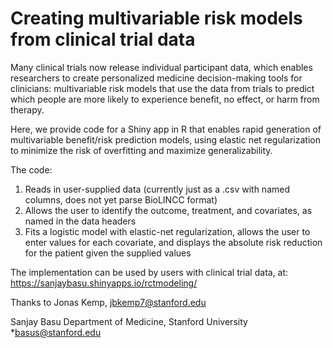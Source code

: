 # Creating multivariable risk models from clinical trial data

Many clinical trials now release individual participant data, which enables researchers to create personalized medicine decision-making tools for clinicians: multivariable risk models that use the data from trials to predict which people are more likely to experience benefit, no effect, or harm from therapy.

Here, we provide code for a Shiny app in R that enables rapid generation of multivariable benefit/risk prediction models, using elastic net regularization to minimize the risk of overfitting and maximize generalizability.

The code:
1. Reads in user-supplied data (currently just as a .csv with named columns, does not yet parse BioLINCC format)
2. Allows the user to identify the outcome, treatment, and covariates, as named in the data headers
3. Fits a logistic model with elastic-net regularization, allows the user to enter values for each covariate, and displays the absolute risk reduction for the patient given the supplied values

The implementation can be used by users with clinical trial data, at:
https://sanjaybasu.shinyapps.io/rctmodeling/

Thanks to Jonas Kemp, jbkemp7@stanford.edu

Sanjay Basu
Department of Medicine, Stanford University
*basus@stanford.edu
